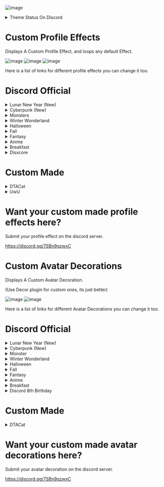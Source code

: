 ![image](https://github.com/DTACat/Custom-Effects-And-Decorations-Discord-Theme/assets/141873540/4b98f54c-ab33-4468-938c-e4aa17cedd2e)

<details>

<summary>Theme Status On Discord</summary>

Lunar New Year - ✅

Cyberpunk - ✅

Monsters - ❌

Winter Wonderland - ❌

Halloween - ❌

Fall - ❌

Fantasy - ✅

Anime - ✅

Breakfast - ❌

Disxcore - ✅

</details>

# Custom Profile Effects
Displays A Custom Profile Effect, and loops any default Effect.

![image](https://cdn.discordapp.com/attachments/1136130967128514613/1168426639038873600/Untitled_video_-_Made_with_Clipchamp_23.gif?ex=6551b91b&is=653f441b&hm=2ef2263a113594fac348248d0e3f14c12c421aa3a38d98af36bda5ceef6a9f69&)
![image](https://github.com/DTACat/Custom-Profile-Effects-Discord-Theme/assets/141873540/570705cf-e5c4-43fc-b337-5cace94f223a)
![image](https://github.com/DTACat/Custom-Effects-And-Decorations-Discord-Theme/assets/141873540/b3bfea1b-a004-4048-904d-df04523387e3)

Here is a list of links for different profile effects you can change it too.


  
# Discord Official

<details>

<summary>Lunar New Year (New)</summary>

![image](https://github.com/DTACat/Custom-Effects-And-Decorations-Discord-Theme/assets/141873540/78730946-e6b4-4f34-810c-5839f63aa3f4)

## Dragon Dance

![image](https://github.com/DTACat/Custom-Effects-And-Decorations-Discord-Theme/assets/141873540/3402d484-90fc-43c8-a844-c24427e001ef)

intro: https://cdn.discordapp.com/assets/profile_effects/effects/2024-02-06/dragon-dance/intro_02c49bbfe7.png

loop: https://cdn.discordapp.com/assets/profile_effects/effects/2024-02-05/dragon-dance/loop.png

## Fortune Flurry

![image](https://github.com/DTACat/Custom-Effects-And-Decorations-Discord-Theme/assets/141873540/513f9ceb-4918-4ce0-969f-5a9a56fc2680)

intro: https://cdn.discordapp.com/assets/profile_effects/effects/2024-02-01/fortune-flurry/intro.png

loop: https://cdn.discordapp.com/assets/profile_effects/effects/2024-02-02/fortune-flurry/loop.png

## Midnight Celebration

![image](https://github.com/DTACat/Custom-Effects-And-Decorations-Discord-Theme/assets/141873540/f120cb2a-d1d3-4de8-b178-9580718e44b0)

frame: https://cdn.discordapp.com/assets/profile_effects/effects/2024-02-01/midnight-celebration/frame.png

intro: https://cdn.discordapp.com/assets/profile_effects/effects/2024-02-01/midnight-celebration/intro.png

fireworks: https://cdn.discordapp.com/assets/profile_effects/effects/2024-02-01/midnight-celebration/fireworks.png

</details>

<details>

<summary>Cyberpunk (New)</summary>

![image](https://github.com/DTACat/Custom-Effects-And-Decorations-Discord-Theme/assets/141873540/8d158021-32bb-4930-8ec1-287e749165fc)

## Nightrunner

![image](https://github.com/DTACat/Custom-Effects-And-Decorations-Discord-Theme/assets/141873540/75ed9c58-611b-47fb-88ac-26299b74ed48)

intro: https://cdn.discordapp.com/assets/profile_effects/effects/2024-1-18/cyberpunk-nightrunner/intro.png

idle: https://cdn.discordapp.com/assets/profile_effects/effects/2024-1-18/cyberpunk-nightrunner/idle.png

## Uplink Error

![image](https://github.com/DTACat/Custom-Effects-And-Decorations-Discord-Theme/assets/141873540/8abcce7a-8057-42f8-b9dd-78da5d16373d)

intro: https://cdn.discordapp.com/assets/profile_effects/effects/2024-1-18/cyberpunk-uplinkerror/intro.png

idle: https://cdn.discordapp.com/assets/profile_effects/effects/2024-1-18/cyberpunk-uplinkerror/idle.png

</details>

<details>

<summary>Monsters</summary>

![image](https://github.com/DTACat/Custom-Effects-And-Decorations-Discord-Theme/assets/141873540/fb3affe8-326c-48df-a430-6d576f6679be)

## Goozilla

![image](https://github.com/DTACat/Custom-Effects-And-Decorations-Discord-Theme/assets/141873540/a84468a2-6d1c-4a9d-bcb7-4456c8a6d0e2)

intro-claw: https://cdn.discordapp.com/assets/profile_effects/effects/2023-11-29/goozilla/intro-claw.png

intro-slime: https://cdn.discordapp.com/assets/profile_effects/effects/2023-11-29/goozilla/intro-slime.png

loop: https://cdn.discordapp.com/assets/profile_effects/effects/2023-11-29/goozilla/loop.png

## Heartzilla

![image](https://github.com/DTACat/Custom-Effects-And-Decorations-Discord-Theme/assets/141873540/1edde4a4-e174-4025-a499-8bd5e311b9f5)

intro: https://cdn.discordapp.com/assets/profile_effects/effects/2023-11-30/heartzilla/intro.png

loop: https://cdn.discordapp.com/assets/profile_effects/effects/2023-11-29/heartzilla/loop.png

## Monster Pop

![image](https://github.com/DTACat/Custom-Effects-And-Decorations-Discord-Theme/assets/141873540/a1810658-db6f-4e59-95bd-18aecd14e460)

intro-glass: https://cdn.discordapp.com/assets/profile_effects/effects/2023-11-30/monster-pop/intro-glass.png

intro-monster: https://cdn.discordapp.com/assets/profile_effects/effects/2023-11-30/monster-pop/intro-monster.png

loop: https://cdn.discordapp.com/assets/profile_effects/effects/2023-11-29/monster-pop/loop.png

</details>

<details>
<summary>Winter Wonderland</summary>

![image](https://github.com/DTACat/Custom-Effects-And-Decorations-Discord-Theme/assets/141873540/023f7647-a73e-46e6-be36-5cfb34969d09)

## Deck the Halls

![image](https://github.com/DTACat/Custom-Effects-And-Decorations-Discord-Theme/assets/141873540/cbb117ea-c64e-4cc2-b29c-24c7558f05ff)

intro: https://cdn.discordapp.com/assets/profile_effects/effects/2023-11-28/deck-the-halls/intro.png

loop: https://cdn.discordapp.com/assets/profile_effects/effects/2023-11-22/deck-the-halls/loop.png

## Snowy Shenanigans

![image](https://github.com/DTACat/Custom-Effects-And-Decorations-Discord-Theme/assets/141873540/2502f44d-4b61-49a8-90d8-20c8635fae39)

intro: https://cdn.discordapp.com/assets/profile_effects/effects/2023-11-28/snowy-shenanigans/intro.png

loop: https://cdn.discordapp.com/assets/profile_effects/effects/2023-11-22/snowy-shenanigans/loop.png

</details>

<details>

<summary>Halloween</summary>

# Halloween

Fright and delight your friends, strangers and friendly strangers.

## Ghoulish Graffiti

<details>
<summary>Preview</summary>

![image](https://cdn.discordapp.com/attachments/1136130967128514613/1168676717955649566/punk-girl_thumbnail.png)

</details>

intro: https://cdn.discordapp.com/assets/profile_effects/effects/2023-10-11/punk-girl/intro.png

loop: https://cdn.discordapp.com/assets/profile_effects/effects/2023-10-11/punk-girl/loop.png

## Zombie Slime

<details>
<summary>Preview</summary>

![image](https://cdn.discordapp.com/attachments/1136130967128514613/1168677178746081300/zombie-slime_thumbnail.png)

</details>

intro: https://cdn.discordapp.com/assets/profile_effects/effects/b17d139f2e9/zombie-slime/intro.png

pixel intro: https://cdn.discordapp.com/attachments/1136130967128514613/1173496129678233731/Zombie_Pix_Intro.gif

loop: https://cdn.discordapp.com/assets/profile_effects/effects/b17d139f2e9/zombie-slime/loop.png

<details>
<summary>Others</summary>

### Blue (Custom)

intro: https://cdn.discordapp.com/attachments/1136130967128514613/1172414568270659644/Blue_Zombie_Intro.gif

pixel intro: https://cdn.discordapp.com/attachments/1136130967128514613/1173494762788110357/Blue_Zombie_Pix_Intro.gif

loop: https://cdn.discordapp.com/attachments/1136130967128514613/1172416315680641024/Blue_Zombie_Loop.gif

### Red (Custom)

intro: https://cdn.discordapp.com/attachments/1136130967128514613/1172414969455841330/Red_Zombie_Intro.gif

loop: https://cdn.discordapp.com/attachments/1136130967128514613/1172417533752639530/Red_Zombie_Loop.gif

### Purple (Custom)

intro: https://cdn.discordapp.com/attachments/1136130967128514613/1172415738372427836/Purple_Zombie_Intro.gif

loop: https://cdn.discordapp.com/attachments/1136130967128514613/1172417045732802621/Purple_Zombie_Loop.gif

</details>

## Dark Omens

<details>
<summary>Preview</summary>

![image](https://cdn.discordapp.com/attachments/1136130967128514613/1168677979728126032/ghost-skull_thumbnail.png)

</details>

intro: https://cdn.discordapp.com/assets/profile_effects/effects/b17d139f2e9/ghost-skull/intro.png

loop: https://cdn.discordapp.com/assets/profile_effects/effects/b17d139f2e9/ghost-skull/loop.png

</details>

<details>
  
<summary>Fall</summary>

# Fall

There’s a calm and cosy vibe in the air.

## Fall Foliage

<details>
<summary>Preview</summary>

![image](https://cdn.discordapp.com/attachments/1136130967128514613/1168678906723835934/leaves_thumbnail.png)

</details>

intro-branch: https://cdn.discordapp.com/assets/profile_effects/effects/2023-10-11/leaves/intro-branch.png

intro-leaves: https://cdn.discordapp.com/assets/profile_effects/effects/2023-10-11/leaves/intro-leaves.png

loop: https://cdn.discordapp.com/assets/profile_effects/effects/2023-10-11/leaves/loop.png

## Lilypad Life

<details>
<summary>Preview</summary>

![image](https://cdn.discordapp.com/attachments/1136130967128514613/1168679507025215538/rain_thumbnail.png)

</details>

intro: https://cdn.discordapp.com/assets/profile_effects/effects/2023-9-25/rain/intro.png

loop: https://cdn.discordapp.com/assets/profile_effects/effects/2023-9-25/rain/loop.png

</details>

<details>

<summary>Fantasy</summary>

![image](https://github.com/DTACat/Custom-Effects-And-Decorations-Discord-Theme/assets/141873540/1cdb9f20-472c-4c37-80ef-530812cad8b1)

## Hydro Blast

![image](https://github.com/DTACat/Custom-Effects-And-Decorations-Discord-Theme/assets/141873540/b12451e2-95f0-4b4e-9cac-f11295c7c3cc)

intro: https://cdn.discordapp.com/assets/profile_effects/effects/b17d139f2e9/splash/intro.png

loop: https://cdn.discordapp.com/assets/profile_effects/effects/b17d139f2e9/splash/loop.png

## Sakura Dreams

![image](https://github.com/DTACat/Custom-Effects-And-Decorations-Discord-Theme/assets/141873540/9f0e14e4-c17c-49e2-bf37-547954f79bb2)

intro: https://cdn.discordapp.com/assets/profile_effects/effects/2023-10-5/sakura/intro.png

loop: https://cdn.discordapp.com/assets/profile_effects/effects/2e46d5d2d9e/sakura/loop.png

<details>
<summary>Help</summary>

replace the

"--profile-effect-image: url("https://cdn.discordapp.com/assets/profile_effects/effects/b17d139f2e9/ghost-skull/intro.png");"

on line 18, with

"--profile-effect-image: url("https://cdn.discordapp.com/assets/profile_effects/effects/2023-10-5/sakura/intro.png"), url("https://cdn.discordapp.com/assets/profile_effects/effects/2e46d5d2d9e/sakura/loop.png");"

</details>

## Mystic Vines

![image](https://github.com/DTACat/Custom-Effects-And-Decorations-Discord-Theme/assets/141873540/ebc1d455-e9ed-4893-a9aa-9eb3b0e15071)

intro: https://cdn.discordapp.com/assets/profile_effects/effects/2023-10-11/vines/intro.png

intro-glow: https://cdn.discordapp.com/assets/profile_effects/effects/2023-10-11/vines/intro-glow.png

loop: https://cdn.discordapp.com/assets/profile_effects/effects/2023-10-11/vines/loop.png

<details>
<summary>Help</summary>

replace the

"--profile-effect-image: url("https://cdn.discordapp.com/assets/profile_effects/effects/b17d139f2e9/ghost-skull/intro.png");"

on line 18, with

"--profile-effect-image: url("https://cdn.discordapp.com/assets/profile_effects/effects/2023-10-11/vines/intro.png"), url("https://cdn.discordapp.com/assets/profile_effects/effects/2023-10-11/vines/intro-glow.png"), url("https://cdn.discordapp.com/assets/profile_effects/effects/2023-10-11/vines/loop.png");"

</details>

## Pixie Dust

![image](https://github.com/DTACat/Custom-Effects-And-Decorations-Discord-Theme/assets/141873540/31891da1-a297-4513-b387-e822d33187a8)

loop: https://cdn.discordapp.com/assets/profile_effects/effects/b17d139f2e9/fairy/loop.png

</details>

<details>

<summary>Anime</summary>

![image](https://github.com/DTACat/Custom-Effects-And-Decorations-Discord-Theme/assets/141873540/e669e275-430f-4b65-9565-8c1420918127)

## Magic Hearts

![image](https://github.com/DTACat/Custom-Effects-And-Decorations-Discord-Theme/assets/141873540/4ead59df-57bb-4272-a6aa-c0686dbad107)

intro: https://cdn.discordapp.com/assets/profile_effects/effects/b17d139f2e9/magic-girl/intro.png

loop: https://cdn.discordapp.com/assets/profile_effects/effects/b17d139f2e9/magic-girl/loop.png

## Shater (Broken)

![image](https://github.com/DTACat/Custom-Effects-And-Decorations-Discord-Theme/assets/141873540/ed039480-df47-4c33-aa32-74948f844524)

intro: https://cdn.discordapp.com/assets/profile_effects/effects/2023-10-5/earthquake/intro.png

loop: https://cdn.discordapp.com/assets/profile_effects/effects/2e46d5d2d9e/earthquake/loop.png

## Shuriken Strike (Broken)

![image](https://github.com/DTACat/Custom-Effects-And-Decorations-Discord-Theme/assets/141873540/372bdccc-f198-4759-a01f-dd5ce6765806)

intro: https://cdn.discordapp.com/assets/profile_effects/effects/2023-10-5/shuriken/intro.png

loop: https://cdn.discordapp.com/assets/profile_effects/effects/2e46d5d2d9e/shuriken/loop.png

## Power Surge

![image](https://github.com/DTACat/Custom-Effects-And-Decorations-Discord-Theme/assets/141873540/527ea2b8-2d55-4b5c-9c2d-0d35cf16a6d4)

intro: https://cdn.discordapp.com/assets/profile_effects/effects/2023-9-25/sayan/intro.png

loop: https://cdn.discordapp.com/assets/profile_effects/effects/2023-9-25/sayan/loop.png

## Energy Effect

![image](https://github.com/DTACat/Custom-Effects-And-Decorations-Discord-Theme/assets/141873540/82262d57-9311-4fbb-8254-d7cc0ec0176f)

image: https://cdn.discordapp.com/attachments/1136130967128514613/1172632400040316978/Energy_Effect_Remake.png

</details>

<details>

<summary>Breakfast</summary>

![image](https://github.com/DTACat/Custom-Effects-And-Decorations-Discord-Theme/assets/141873540/3abab467-9824-4409-8a93-4b6da756869a)

## Discord-Os

![image](https://github.com/DTACat/Custom-Effects-And-Decorations-Discord-Theme/assets/141873540/4b7be432-e7d5-480f-9a2f-6d39280999ab)

intro: https://cdn.discordapp.com/assets/profile_effects/effects/2023-9-25/cereal/intro.png

loop: https://cdn.discordapp.com/assets/profile_effects/effects/2023-9-25/cereal/loop.png

## Breakfast Plate

![image](https://github.com/DTACat/Custom-Effects-And-Decorations-Discord-Theme/assets/141873540/d6c1b508-3880-4c6d-97e6-9a1603d5988a)

intro: https://cdn.discordapp.com/assets/profile_effects/effects/2023-9-25/plate/intro.png

loop: https://cdn.discordapp.com/assets/profile_effects/effects/2023-9-25/plate/loop.png

</details>

<details>

<summary>Disxcore</summary>

![image](https://github.com/DTACat/Custom-Effects-And-Decorations-Discord-Theme/assets/141873540/30e4eaa1-b60f-449d-ad66-5843bd52079c)

## Boost Relic

![image](https://github.com/DTACat/Custom-Effects-And-Decorations-Discord-Theme/assets/141873540/fb50630f-83a6-4a40-8bdd-3165a2d05b2f)

intro: https://cdn.discordapp.com/assets/profile_effects/effects/2023-11-7/boost-relic/intro.png

loop: https://cdn.discordapp.com/assets/profile_effects/effects/2023-11-7/boost-relic/loop.png

## Cyberspace

![image](https://github.com/DTACat/Custom-Effects-And-Decorations-Discord-Theme/assets/141873540/f549bd26-8cc8-4545-b600-a6b0dba34222)

intro: https://cdn.discordapp.com/assets/profile_effects/effects/2023-11-7/cyberspace/intro.png

loop: https://cdn.discordapp.com/assets/profile_effects/effects/2023-11-7/cyberspace/loop.png

</details>

  
# Custom Made

<details>
  
<summary>DTACat</summary>

# DTACat

![image](https://github.com/DTACat/Custom-Effects-And-Decorations-Discord-Theme/assets/141873540/c4d0be0d-0891-4b51-98b5-e3a504902d0c)

## DTACat

![image](https://github.com/DTACat/Custom-Effects-And-Decorations-Discord-Theme/assets/141873540/08e02751-7814-4162-85bb-be3c176fd9e1)

image: https://media.discordapp.net/attachments/1136130967128514613/1169088009329709166/DTACatEffect.png

## DTACat Old

<details>
<summary>Preview</summary>

![image](https://cdn.discordapp.com/attachments/1136130967128514613/1168721520667918447/DTACat_thumbnail.png)

</details>

image: https://media.discordapp.net/attachments/1136130967128514613/1168713612425170964/image.png

</details>

<details>

<summary>UwU</summary>

# UwU

## Heart

<details>
<summary>Preview</summary>

![image](https://media.discordapp.net/attachments/1136130967128514613/1170228593457102909/image.png)

</details>

image: https://cdn.discordapp.com/attachments/1136130967128514613/1170217397823754320/Frame_6.png

</details>

# Want your custom made profile effects here?

Submit your profile effect on the discord server.

https://discord.gg/7SBn9qzwxC

</details>

# Custom Avatar Decorations
Displays A Custom Avatar Decoration.

(Use Decor plugin for custom ones, its just better)

![image](https://github.com/DTACat/Custom-Effects-And-Decorations-Discord-Theme/assets/141873540/374b89df-d87f-4801-81d9-1979efc83780)
![image](https://github.com/DTACat/Custom-Effects-And-Decorations-Discord-Theme/assets/141873540/ae7acaa3-2dc8-4dd2-91aa-2e09ed398691)

Here is a list of links for different Avatar Decorations you can change it too.

  
# Discord Official

<details>

<summary>Lunar New Year (New)</summary>

## Fan Flourish

https://cdn.discordapp.com/avatar-decoration-presets/a_9d2ff9685be0c668ef6990b0035fac17.png?size=240&passthrough=true

## Lunar Lanterns

https://cdn.discordapp.com/avatar-decoration-presets/a_63b29ec5b1ea6bb01c2251049838d822.png?size=240&passthrough=true

## Firecrackers

https://cdn.discordapp.com/avatar-decoration-presets/a_0f4f1b40921ce680b60007e94427d1f2.png?size=240&passthrough=true

## Dragon's Smile

https://cdn.discordapp.com/avatar-decoration-presets/a_445566ed965b2c1632a5b45c92f32d11.png?size=240&passthrough=true

## Lucky Envelopes

https://cdn.discordapp.com/avatar-decoration-presets/a_1b1df0ae8c2d34afd85da5c22a0d761a.png?size=240&passthrough=true

## Koi Pond

https://cdn.discordapp.com/avatar-decoration-presets/a_50b440810b1bbd89f6284f36d40ad0af.png?size=240&passthrough=true

</details>

<details>

<summary>Cyberpunk (New)</summary>

## Glitch:

https://cdn.discordapp.com/avatar-decoration-presets/a_e90ebc0114e7bdc30353c8b11953ea41.png?size=240&passthrough=true

## Cybernetic

https://cdn.discordapp.com/avatar-decoration-presets/a_c6b3bc1dc49e5b284dca0b6437831004.png?size=240&passthrough=true

## Digital Sunrise

https://cdn.discordapp.com/avatar-decoration-presets/a_cc83efd93ecd6e41857449c3c0ef9b22.png?size=240&passthrough=true

## Implant

https://cdn.discordapp.com/avatar-decoration-presets/a_172fa9da0af8698e37f5e5de76637439.png?size=240&passthrough=true

</details>

<details>

<summary>Monster</summary>

## Beamchomp:

https://cdn.discordapp.com/avatar-decoration-presets/a_e11ac0d3f2b1301173847b84a1a3268f.png?size=240&passthrough=true

## Stinkums:

https://cdn.discordapp.com/avatar-decoration-presets/a_ea8e2e628bacdddb1ef18cb382aa454c.png?size=240&passthrough=true

## Chuck:

https://cdn.discordapp.com/avatar-decoration-presets/a_68b9ced89df522993b81a33f43490ef1.png?size=240&passthrough=true

## Winkle:

https://cdn.discordapp.com/avatar-decoration-presets/a_8b7ad8479ad8cc9996b508b75410e2f9.png?size=240&passthrough=true

## Chewbert:

https://cdn.discordapp.com/avatar-decoration-presets/a_129e3e818c8319e031d34d4194cf8ecd.png?size=240&passthrough=true

## Doodlezard:

https://cdn.discordapp.com/avatar-decoration-presets/a_48ca99fcfa4ecc11acdc323534a0ecbb.png?size=240&passthrough=true

## Glop:

https://cdn.discordapp.com/avatar-decoration-presets/a_42f43a32539de2f3f30a348dc8a880e1.png?size=240&passthrough=true

## Gawblehop:

https://cdn.discordapp.com/avatar-decoration-presets/a_be797b0a0efafd45a9ee49aaedbde4d2.png?size=240&passthrough=ture

</details>

<details>

<summary>Winter Wonderland</summary>

## New Year: 

https://cdn.discordapp.com/avatar-decoration-presets/a_a46f14932ac02de32f64139d3b9057b8.png?size=240&passthrough=true

## Fresh Pine: 

https://cdn.discordapp.com/avatar-decoration-presets/a_a0fafb7c7ee7f1e5b1442f44f3aa14b7.png?size=240&passthrough=true

## Snow Globe: 

https://cdn.discordapp.com/avatar-decoration-presets/a_85a8f9ca60cb4328378270a7f13ed7fd.png?size=240&passthrough=true

## Fairy Lights: 

https://cdn.discordapp.com/avatar-decoration-presets/a_88f42fb7360d8224a670a50c3496f315.png?size=240&passthrough=true

</details>

<details>

<summary>Halloween</summary>

## Graveyard Cat: 

https://cdn.discordapp.com/avatar-decoration-presets/a_ad4e2cad924bbb3a2fddf5c527370479.png?size=240&passthrough=true

## Ghosts: 

https://cdn.discordapp.com/avatar-decoration-presets/a_b9a64088e30fd3a6f2456c2e0f44f173.png?size=240&passthrough=true

## Minions: 

https://cdn.discordapp.com/avatar-decoration-presets/a_f979ba5f9c2ba83db3149cc02f489f7c.png?size=240&passthrough=true

## Jack-o'-lantern: 

https://cdn.discordapp.com/avatar-decoration-presets/a_50939e8f95b0ddfa596809480b0eb3e1.png?size=240&passthrough=true

</details>

<details>

<summary>Fall</summary>

## Autumn Leavs: 

https://cdn.discordapp.com/avatar-decoration-presets/a_5087f7f988bd1b2819cac3e33d0150f5.png?size=240&passthrough=true

## Pumpkin Spice: 

https://cdn.discordapp.com/avatar-decoration-presets/a_145dffeb81bcfff96be683fd9f6db20a.png?size=240&passthrough=true

## Frog Hat: 

https://cdn.discordapp.com/avatar-decoration-presets/a_4936aa6c33a101b593f9607d48d686ec.png?size=240&passthrough=true

## Fox Hat: 

https://cdn.discordapp.com/avatar-decoration-presets/a_7d305bca6cf371df98c059f9d2ef05e4.png?size=240&passthrough=true

</details>



<details>

<summary>Fantasy</summary>

## Flaming Sword: 

https://cdn.discordapp.com/avatar-decoration-presets/a_0f5d6c4dd8ae74662ee9c40722a56cbd.png?size=240&passthrough=true

## Magical Potion: 

https://cdn.discordapp.com/avatar-decoration-presets/a_1dbc603c181999b9815cb426dfec71a6.png?size=240&passthrough=true

## Fairy Sprites: 

https://cdn.discordapp.com/avatar-decoration-presets/a_fe3c76cac2adf426832a7e495e8329d3.png?size=240&passthrough=true

## Wizard's Staff: 

https://cdn.discordapp.com/avatar-decoration-presets/a_db9baf0ba7cf449d2b027c06309dbe8d.png?size=240&passthrough=true

## Glowing Rune: 

https://cdn.discordapp.com/avatar-decoration-presets/a_d650e22f6c4bab4fc0969e9d35edbcb0.png?size=240&passthrough=true

## Defensive Shield: 

https://cdn.discordapp.com/avatar-decoration-presets/a_29a0533cb3de61aa8179810188f3830d.png?size=240&passthrough=true

## Skull Medallion: 

https://cdn.discordapp.com/avatar-decoration-presets/a_9d67a1cbf81fe7197c871e94f619b04b.png?size=240&passthrough=true

## Treasure and Key: 

https://cdn.discordapp.com/avatar-decoration-presets/a_4c9f2ec29c05755456dbce45d8190ed4.png?size=240&passthrough=true

</details>

<details>

<summary>Anime</summary>

## Radiating Energy: 

https://cdn.discordapp.com/avatar-decoration-presets/a_c7e1751e8122f1b475cb3006966fb28c.png?size=240&passthrough=true

## Soul Leaving Body: 

https://cdn.discordapp.com/avatar-decoration-presets/a_c3c09bd122898be35093d0d59850f627.png?size=240&passthrough=true

## Sweat Drops: 

https://cdn.discordapp.com/avatar-decoration-presets/a_55c9d0354290afa8b7fe47ea9bd7dbcf.png?size=240&passthrough=true

## Starry-Eyed: 

https://cdn.discordapp.com/avatar-decoration-presets/a_d72066b8cecbadd9fc951913ebcc384f.png?size=240&passthrough=true

## In Love: 

https://cdn.discordapp.com/avatar-decoration-presets/a_8ffa2ba9bff18e96b76c2e66fd0d7fa3.png?size=240&passthrough=true

## Shocked: 

https://cdn.discordapp.com/avatar-decoration-presets/a_f1b2fd4706ab02b54d3a58f84b3ef564.png?size=240&passthrough=true

## Angry: 

https://cdn.discordapp.com/avatar-decoration-presets/a_3c97a2d37f433a7913a1c7b7a735d000.png?size=240&passthrough=true

</details>

<details>

<summary>Breakfast</summary>

## Toast: 

https://cdn.discordapp.com/avatar-decoration-presets/a_911e48f3a695c7f6c267843ab6a96f2f.png?size=240&passthrough=true

## Morning Coffee: 

https://cdn.discordapp.com/avatar-decoration-presets/a_aa2e1c2b3cf05b24f6ec7b8b4141f5fc.png?size=240&passthrough=true

## Fried Egg: 

https://cdn.discordapp.com/avatar-decoration-presets/a_9b7b74e72efe1bc5a6beddced3da3c0f.png?size=240&passthrough=true

## Blueberry Jam: 

https://cdn.discordapp.com/avatar-decoration-presets/a_faaa56d945e2d0f6c41cf940d122cb9e.png?size=240&passthrough=true

## Doughnut: 

https://cdn.discordapp.com/avatar-decoration-presets/a_8b0d858b65a81ea0c537091a4650a6d4.png?size=240&passthrough=true

## Pancakes: 

https://cdn.discordapp.com/avatar-decoration-presets/a_950aea7686c5674b4e2f5df0830d153b.png?size=240&passthrough=true

</details>

<details>

<summary>Discord 8th Birthday</summary>

## Headset

blue: https://cdn.discordapp.com/avatar-decoration-presets/a_d3da36040163ee0f9176dfe7ced45cdc.png?size=240&passthrough=true

yellow: https://cdn.discordapp.com/attachments/1136130967128514613/1172419779945050153/DISXCOREHeadset_Yellow.gif

purple: https://cdn.discordapp.com/attachments/1136130967128514613/1172419780234465360/DISXCOREHeadset_Perple.gif

## Futuristic UI

blue: https://cdn.discordapp.com/attachments/1136130967128514613/1172422277896359968/Blue_UI.gif

yellow: https://cdn.discordapp.com/attachments/1136130967128514613/1172422278248665120/Yellow_UI.gif

purple: https://cdn.discordapp.com/avatar-decoration-presets/a_fed43ab12698df65902ba06727e20c0e.png?size=240&passthrough=true

## Smoke

blue (Broken): https://cdn.discordapp.com/attachments/1136130967128514613/1172424441016373258/Smoke_Blue.gif

yellow: https://cdn.discordapp.com/avatar-decoration-presets/a_10b9f886b513b77ccdd67c8784f1a496.png?size=240&passthrough=true

purple (Broken): https://cdn.discordapp.com/attachments/1136130967128514613/1172424440634683474/Smoke_Purple.gif

## Saw (Re-Make)

image: https://cdn.discordapp.com/attachments/1136130967128514613/1172431215870091285/Saw.png

## Sparkle Ring (Re-Make)

blue: https://cdn.discordapp.com/attachments/1136130967128514613/1172659569709822132/Sparkle_Ring_Blue.png

yellow: https://cdn.discordapp.com/attachments/1136130967128514613/1172660098498306138/Sparkle_Ring_Yellow.png

purplr: https://cdn.discordapp.com/attachments/1136130967128514613/1172660098276003900/Sparkle_Ring_Purple.png

Sorry, can't get all of them :(

</details>

# Custom Made

<details>
  
<summary>DTACat</summary>

# DTACat

![image](https://github.com/DTACat/Custom-Effects-And-Decorations-Discord-Theme/assets/141873540/c4d0be0d-0891-4b51-98b5-e3a504902d0c)

## Snipe

<details>
<summary>Preview</summary>

![image](https://cdn.discordapp.com/attachments/1136130967128514613/1169098455667441725/DTACatAvatarDeco.png)

</details>

image: https://cdn.discordapp.com/attachments/1136130967128514613/1169098455667441725/DTACatAvatarDeco.png

## Cat Ears

<details>
<summary>Preview</summary>

![image](https://cdn.discordapp.com/attachments/1136130967128514613/1169159581109334036/CatEarDeco.png)

</details>

image: https://cdn.discordapp.com/attachments/1136130967128514613/1169159581109334036/CatEarDeco.png

</details>

# Want your custom made avatar decorations here?

Submit your avatar decoration on the discord server.

https://discord.gg/7SBn9qzwxC



